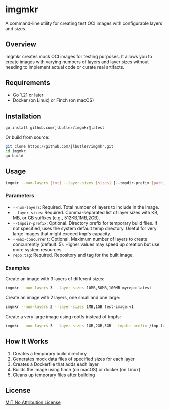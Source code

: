 # imgmkr

A command-line utility for creating test OCI images with configurable layers and sizes.

## Overview

imgmkr creates mock OCI images for testing purposes. It allows you to create images with varying numbers of layers and layer sizes without needing to implement actual code or curate real artifacts.

## Requirements

- Go 1.21 or later
- Docker (on Linux) or Finch (on macOS)

## Installation

```bash
go install github.com/jlbutler/imgmkr@latest
```

Or build from source:

```bash
git clone https://github.com/jlbutler/imgmkr.git
cd imgmkr
go build
```

## Usage

```bash
imgmkr --num-layers [int] --layer-sizes [sizes] [--tmpdir-prefix [path]] [--max-concurrent [int]] repo:tag
```

### Parameters

- `--num-layers`: Required. Total number of layers to include in the image.
- `--layer-sizes`: Required. Comma-separated list of layer sizes with KB, MB, or GB suffixes (e.g., 512KB,1MB,2GB).
- `--tmpdir-prefix`: Optional. Directory prefix for temporary build files. If not specified, uses the system default temp directory. Useful for very large images that might exceed tmpfs capacity.
- `--max-concurrent`: Optional. Maximum number of layers to create concurrently (default: 5). Higher values may speed up creation but use more system resources.
- `repo:tag`: Required. Repository and tag for the built image.

### Examples

Create an image with 3 layers of different sizes:

```bash
imgmkr --num-layers 3 --layer-sizes 10MB,50MB,100MB myrepo:latest
```

Create an image with 2 layers, one small and one large:

```bash
imgmkr --num-layers 2 --layer-sizes 1MB,1GB test-image:v1
```

Create a very large image using rootfs instead of tmpfs:

```bash
imgmkr --num-layers 3 --layer-sizes 1GB,2GB,5GB --tmpdir-prefix /tmp large-image:v1
```

## How It Works

1. Creates a temporary build directory
2. Generates mock data files of specified sizes for each layer
3. Creates a Dockerfile that adds each layer
4. Builds the image using finch (on macOS) or docker (on Linux)
5. Cleans up temporary files after building

## License

[MIT No Attribution License](LICENSE)
